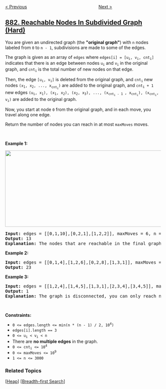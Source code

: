 <!--|This file generated by command(leetcode description); DO NOT EDIT.    |-->
<!--+----------------------------------------------------------------------+-->
<!--|@author    openset <openset.wang@gmail.com>                           |-->
<!--|@link      https://github.com/openset                                 |-->
<!--|@home      https://github.com/openset/leetcode                        |-->
<!--+----------------------------------------------------------------------+-->

[< Previous](../boats-to-save-people "Boats to Save People")
　　　　　　　　　　　　　　　　
[Next >](../projection-area-of-3d-shapes "Projection Area of 3D Shapes")

## [882. Reachable Nodes In Subdivided Graph (Hard)](https://leetcode.com/problems/reachable-nodes-in-subdivided-graph "细分图中的可到达结点")

<p>You are given an undirected graph (the <strong>&quot;original graph&quot;</strong>) with <code>n</code> nodes labeled from <code>0</code> to <code>n - 1</code>, subdivisions are made to some of the edges.</p>

<p>The graph is given as an array of <code>edges</code> where <code>edges[i] = [u<sub>i</sub>, v<sub>i</sub>, cnt<sub>i</sub>]</code> indicates that there is an edge between nodes <code>u<sub>i</sub></code> and <code>v<sub>i</sub></code> in the original graph, and <code>cnt<sub>i</sub></code> is the total number of new nodes on that edge.</p>

<p>Then, the edge <code>[u<sub>i</sub>, v<sub>i</sub>]</code> is deleted from the original graph, and <code>cnt<sub>i</sub></code> new nodes <code>(x<sub>1</sub>, x<sub>2</sub>, ..., x<sub>cnt<sub>i</sub></sub>)</code> are added to the original graph, and <code>cnt<sub>i</sub> + 1</code> new edges <code>(u<sub>i</sub>, x<sub>1</sub>), (x<sub>1</sub>, x<sub>2</sub>), (x<sub>2</sub>, x<sub>3</sub>), ..., (x<sub>cnt<sub>i</sub> - 1 </sub>, x<sub>cnt<sub>i</sub></sub>), (x<sub>cnt<sub>i</sub></sub>, v<sub>i</sub>)</code> are added to the original graph.</p>

<p>Now, you start at node <code>0</code> from the original graph, and in each move, you travel along one edge.</p>

<p>Return the number of nodes you can reach in at most <code>maxMoves</code> moves.</p>

<p>&nbsp;</p>
<p><strong>Example 1:</strong></p>
<img alt="" src="https://s3-lc-upload.s3.amazonaws.com/uploads/2018/08/01/origfinal.png" style="width: 600px; height: 247px;" />
<pre>
<strong>Input:</strong> edges = [[0,1,10],[0,2,1],[1,2,2]], maxMoves = 6, n = 3
<strong>Output:</strong> 13
<strong>Explanation:</strong> The nodes that are reachable in the final graph after maxMoves = 6 moves are indicated above.
</pre>

<p><strong>Example 2:</strong></p>

<pre>
<strong>Input:</strong> edges = [[0,1,4],[1,2,6],[0,2,8],[1,3,1]], maxMoves = 10, n = 4
<strong>Output:</strong> 23
</pre>

<p><strong>Example 3:</strong></p>

<pre>
<strong>Input:</strong> edges = [[1,2,4],[1,4,5],[1,3,1],[2,3,4],[3,4,5]], maxMoves = 17, n = 5
<strong>Output:</strong> 1
<strong>Explanation:</strong> The graph is disconnected, you can only reach node 0
</pre>

<p>&nbsp;</p>
<p><strong>Constraints:</strong></p>

<ul>
	<li><code>0 &lt;= edges.length &lt;= min(n * (n - 1) / 2, 10<sup>4</sup>)</code></li>
	<li><code>edges[i].length == 3</code></li>
	<li><code>0 &lt;= u<sub>i</sub> &lt;&nbsp;v<sub>i</sub> &lt; n</code></li>
	<li>There are <strong>no multiple edges</strong> in the graph.</li>
	<li><code>0 &lt;= cnt<sub>i</sub> &lt;= 10<sup>4</sup></code></li>
	<li><code>0 &lt;= maxMoves &lt;= 10<sup>9</sup></code></li>
	<li><code><font face="monospace">1 &lt;= n &lt;= 3000</font></code></li>
</ul>

### Related Topics
  [[Heap](../../tag/heap/README.md)]
  [[Breadth-first Search](../../tag/breadth-first-search/README.md)]
